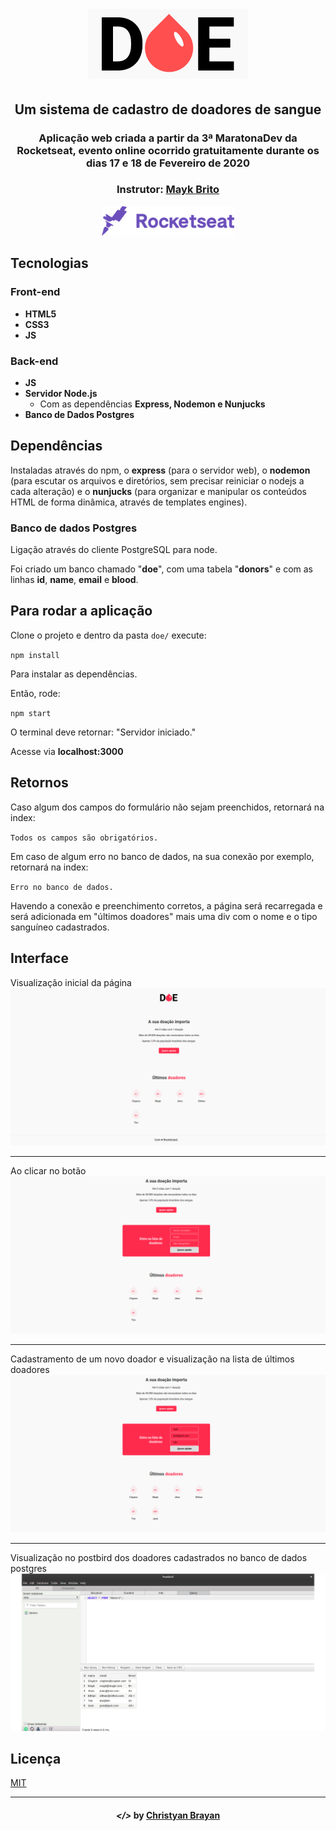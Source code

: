 <h1 align="center">
    <img alt="DOE" src="public/logo.png">
</h1>

<h2 align="center"> Um sistema de cadastro de doadores de sangue </h2>

<h3 align="center"> Aplicação web criada a partir da 3ª MaratonaDev da Rocketseat, evento online ocorrido gratuitamente durante os dias 17 e 18 de Fevereiro de 2020 </h3>

<h3 align="center"> Instrutor: <a href="https://github.com/maykbrito">Mayk Brito</a> </h3>

<p align="center"> <img src="rocketseat.png" alt="Rocketseat" width="212"> </p>

## Tecnologias
### Front-end
- **HTML5**
- **CSS3**
- **JS**
### Back-end
- **JS**
- **Servidor Node.js**
  - Com as dependências **Express, Nodemon e Nunjucks**
- **Banco de Dados Postgres**

## Dependências

Instaladas através do npm, o **express** (para o servidor web), o **nodemon** (para escutar os arquivos e diretórios, sem precisar reiniciar o nodejs a cada alteração) e o **nunjucks** (para organizar e manipular os conteúdos HTML de forma dinâmica, através de templates engines).

### Banco de dados Postgres
Ligação através do cliente PostgreSQL para node.

Foi criado um banco chamado "**doe**", com uma tabela "**donors**" e com as linhas **id**, **name**, **email** e **blood**.

## Para rodar a aplicação

Clone o projeto e dentro da pasta `doe/` execute:

`npm install`

Para instalar as dependências.

Então, rode:

`npm start`

O terminal deve retornar: "Servidor iniciado."

Acesse via **localhost:3000**

## Retornos
Caso algum dos campos do formulário não sejam preenchidos, retornará na index:

`Todos os campos são obrigatórios.`

Em caso de algum erro no banco de dados, na sua conexão por exemplo, retornará na index:

`Erro no banco de dados.`

Havendo a conexão e preenchimento corretos, a página será recarregada e será adicionada em "últimos doadores" mais uma div com o nome e o tipo sanguíneo cadastrados.

## Interface

Visualização inicial da página
![print1](prints/print1.png "Visualização da página")

---

Ao clicar no botão
![print2](prints/print2.png "Ao clicar em quero ajudar")

---

Cadastramento de um novo doador e visualização na lista de últimos doadores
![print3](prints/print3.png "Adicionando um novo doador, que é adicionado na lista em baixo")

---

Visualização no postbird dos doadores cadastrados no banco de dados postgres
![print4](prints/print4.png "Visualização dos doadores cadastrados no banco de dados através do Postbird")

## Licença
[MIT](https://github.com/christyanbrayan/doe/blob/master/LICENSE)

---

<h4 align="center"> <em>&lt;/&gt;</em> by <a href="https://github.com/christyanbrayan" target="_blank">Christyan Brayan</a> </h4>
